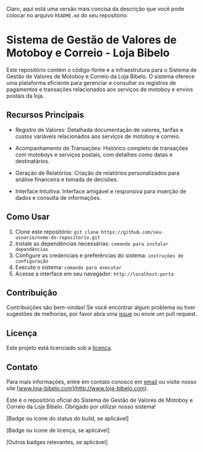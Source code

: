 Claro, aqui está uma versão mais concisa da descrição que você pode colocar no arquivo `README.md` do seu repositório:

# Sistema de Gestão de Valores de Motoboy e Correio - Loja Bibelo

Este repositório contém o código-fonte e a infraestrutura para o Sistema de Gestão de Valores de Motoboy e Correio da Loja Bibelo. O sistema oferece uma plataforma eficiente para gerenciar e consultar os registros de pagamentos e transações relacionados aos serviços de motoboy e envios postais da loja.

## Recursos Principais

- Registro de Valores: Detalhada documentação de valores, tarifas e custos variáveis relacionados aos serviços de motoboy e correio.

- Acompanhamento de Transações: Histórico completo de transações com motoboys e serviços postais, com detalhes como datas e destinatários.

- Geração de Relatórios: Criação de relatórios personalizados para análise financeira e tomada de decisões.

- Interface Intuitiva: Interface amigável e responsiva para inserção de dados e consulta de informações.

## Como Usar

1. Clone este repositório: `git clone https://github.com/seu-usuario/nome-do-repositorio.git`
2. Instale as dependências necessárias: `comando para instalar dependências`
3. Configure as credenciais e preferências do sistema: `instruções de configuração`
4. Execute o sistema: `comando para executar`
5. Acesse a interface em seu navegador: `http://localhost:porta`

## Contribuição

Contribuições são bem-vindas! Se você encontrar algum problema ou tiver sugestões de melhorias, por favor abra uma [issue](link-para-issues) ou envie um pull request.

## Licença

Este projeto está licenciado sob a [licença](link-para-licenca).

## Contato

Para mais informações, entre em contato conosco em [email](mailto:seu-email@example.com) ou visite nosso site [www.loja-bibelo.com](http://www.loja-bibelo.com).

Este é o repositório oficial do Sistema de Gestão de Valores de Motoboy e Correio da Loja Bibelo. Obrigado por utilizar nosso sistema!

[Badge ou ícone do status do build, se aplicável]

[Badge ou ícone de licença, se aplicável]

[Outros badges relevantes, se aplicável]
